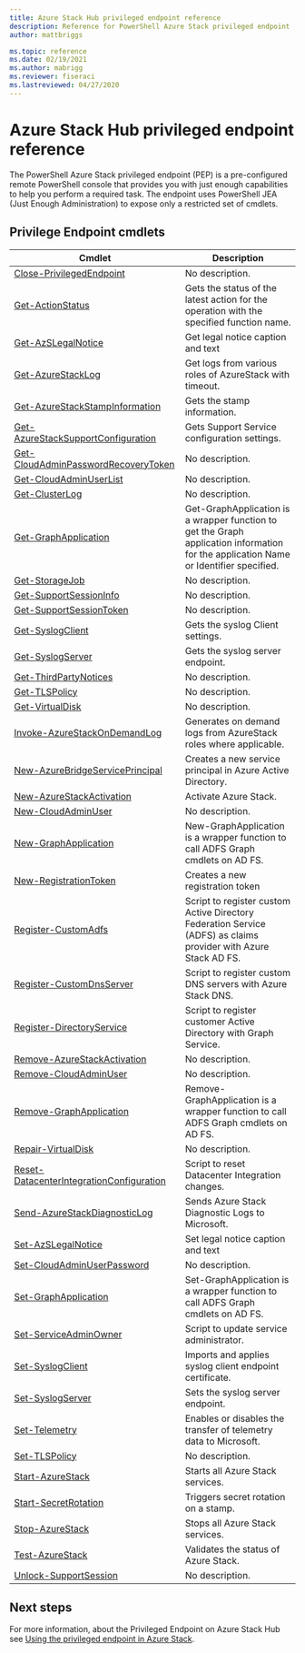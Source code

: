 ```yaml
---
title: Azure Stack Hub privileged endpoint reference
description: Reference for PowerShell Azure Stack privileged endpoint
author: mattbriggs

ms.topic: reference
ms.date: 02/19/2021
ms.author: mabrigg
ms.reviewer: fiseraci
ms.lastreviewed: 04/27/2020
---
```


# Azure Stack Hub privileged endpoint reference

The PowerShell Azure Stack privileged endpoint (PEP) is a pre-configured remote PowerShell console that provides you with just enough capabilities to help you perform a required task. The endpoint uses PowerShell JEA (Just Enough Administration) to expose only a restricted set of cmdlets.

## Privilege Endpoint cmdlets

| Cmdlet | Description |
| --- | --- |
| [Close-PrivilegedEndpoint](Close-PrivilegedEndpoint.md) | No description. |
| [Get-ActionStatus](Get-ActionStatus.md) | Gets the status of the latest action for the operation with the specified function name. |
| [Get-AzSLegalNotice](Get-AzSLegalNotice.md) | Get legal notice caption and text |
| [Get-AzureStackLog](Get-AzureStackLog.md) | Get logs from various roles of AzureStack with timeout. |
| [Get-AzureStackStampInformation](Get-AzureStackStampInformation.md) | Gets the stamp information. |
| [Get-AzureStackSupportConfiguration](Get-AzureStackSupportConfiguration.md) | Gets Support Service configuration settings. |
| [Get-CloudAdminPasswordRecoveryToken](Get-CloudAdminPasswordRecoveryToken.md) | No description. |
| [Get-CloudAdminUserList](Get-CloudAdminUserList.md) | No description. |
| [Get-ClusterLog](Get-ClusterLog.md) | No description. |
| [Get-GraphApplication](Get-GraphApplication.md) | Get-GraphApplication is a wrapper function to get the Graph application information for the application Name or Identifier specified. |
| [Get-StorageJob](Get-StorageJob.md) | No description. |
| [Get-SupportSessionInfo](Get-SupportSessionInfo.md) | No description. |
| [Get-SupportSessionToken](Get-SupportSessionToken.md) | No description. |
| [Get-SyslogClient](Get-SyslogClient.md) | Gets the syslog Client settings. |
| [Get-SyslogServer](Get-SyslogServer.md) | Gets the syslog server endpoint. |
| [Get-ThirdPartyNotices](Get-ThirdPartyNotices.md) | No description. |
| [Get-TLSPolicy](Get-TLSPolicy.md) | No description. |
| [Get-VirtualDisk](Get-VirtualDisk.md) | No description. |
| [Invoke-AzureStackOnDemandLog](Invoke-AzureStackOnDemandLog.md) | Generates on demand logs from AzureStack roles where applicable. |
| [New-AzureBridgeServicePrincipal](New-AzureBridgeServicePrincipal.md) | Creates a new service principal in Azure Active Directory. |
| [New-AzureStackActivation](New-AzureStackActivation.md) | Activate Azure Stack. |
| [New-CloudAdminUser](New-CloudAdminUser.md) | No description. |
| [New-GraphApplication](New-GraphApplication.md) | New-GraphApplication is a wrapper function to call ADFS Graph cmdlets on AD FS. |
| [New-RegistrationToken](New-RegistrationToken.md) | Creates a new registration token |
| [Register-CustomAdfs](Register-CustomAdfs.md) | Script to register custom Active Directory Federation Service (ADFS) as claims provider with Azure Stack AD FS. |
| [Register-CustomDnsServer](Register-CustomDnsServer.md) | Script to register custom DNS servers with Azure Stack DNS. |
| [Register-DirectoryService](Register-DirectoryService.md) | Script to register customer Active Directory with Graph Service. |
| [Remove-AzureStackActivation](Remove-AzureStackActivation.md) | No description. |
| [Remove-CloudAdminUser](Remove-CloudAdminUser.md) | No description. |
| [Remove-GraphApplication](Remove-GraphApplication.md) | Remove-GraphApplication is a wrapper function to call ADFS Graph cmdlets on AD FS. |
| [Repair-VirtualDisk](Repair-VirtualDisk.md) | No description. |
| [Reset-DatacenterIntegrationConfiguration](Reset-DatacenterIntegrationConfiguration.md) | Script to reset Datacenter Integration changes. |
| [Send-AzureStackDiagnosticLog](Send-AzureStackDiagnosticLog.md) | Sends Azure Stack Diagnostic Logs to Microsoft. |
| [Set-AzSLegalNotice](Get-AzSLegalNotice.md) | Set legal notice caption and text |
| [Set-CloudAdminUserPassword](Set-CloudAdminUserPassword.md) | No description. |
| [Set-GraphApplication](Set-GraphApplication.md) | Set-GraphApplication is a wrapper function to call ADFS Graph cmdlets on AD FS. |
| [Set-ServiceAdminOwner](Set-ServiceAdminOwner.md) | Script to update service administrator. |
| [Set-SyslogClient](Set-SyslogClient.md) | Imports and applies syslog client endpoint certificate. |
| [Set-SyslogServer](Set-SyslogServer.md) | Sets the syslog server endpoint. |
| [Set-Telemetry](Set-Telemetry.md) | Enables or disables the transfer of telemetry data to Microsoft. |
| [Set-TLSPolicy](Set-TLSPolicy.md) | No description. |
| [Start-AzureStack](Start-AzureStack.md) | Starts all Azure Stack services. |
| [Start-SecretRotation](Start-SecretRotation.md) | Triggers secret rotation on a stamp. |
| [Stop-AzureStack](Stop-AzureStack.md) | Stops all Azure Stack services. |
| [Test-AzureStack](Test-AzureStack.md) | Validates the status of Azure Stack. |
| [Unlock-SupportSession](Unlock-SupportSession.md) | No description. |

## Next steps

For more information, about the Privileged Endpoint on Azure Stack Hub see [Using the privileged endpoint in Azure Stack](../../operator/azure-stack-privileged-endpoint.md).
